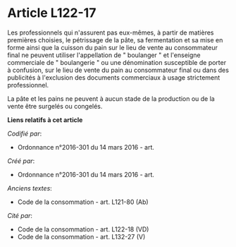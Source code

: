 # Article L122-17

Les professionnels qui n'assurent pas eux-mêmes, à partir de matières premières choisies, le pétrissage de la pâte, sa
fermentation et sa mise en forme ainsi que la cuisson du pain sur le lieu de vente au consommateur final ne peuvent utiliser
l'appellation de " boulanger " et l'enseigne commerciale de " boulangerie " ou une dénomination susceptible de porter à
confusion, sur le lieu de vente du pain au consommateur final ou dans des publicités à l'exclusion des documents commerciaux
à usage strictement professionnel. 

La pâte et les pains ne peuvent à aucun stade de la production ou de la vente être surgelés ou congelés.

**Liens relatifs à cet article**

_Codifié par_:

  - Ordonnance n°2016-301 du 14 mars 2016 - art.

_Créé par_:

  - Ordonnance n°2016-301 du 14 mars 2016 - art.

_Anciens textes_:

  - Code de la consommation - art. L121-80 (Ab)

_Cité par_:

  - Code de la consommation - art. L122-18 (VD)
  - Code de la consommation - art. L132-27 (V)
